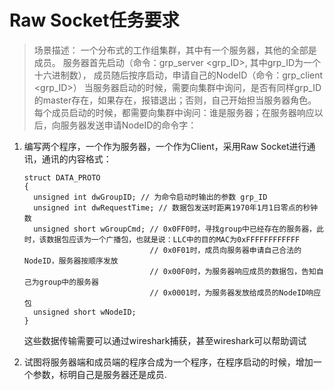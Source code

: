 # Raw Socket任务要求

> 场景描述：
一个分布式的工作组集群，其中有一个服务器，其他的全部是成员。
服务器首先启动（命令：grp_server <grp_ID>, 其中grp_ID为一个十六进制数），
成员随后按序启动，申请自己的NodeID（命令：grp_client <grp_ID>）
当服务器启动的时候，需要向集群中询问，是否有同样grp_ID的master存在，如果存在，报错退出；否则，自己开始担当服务器角色。
每个成员启动的时候，都需要向集群中询问：谁是服务器；在服务器响应以后，向服务器发送申请NodeID的命令字：

1. 编写两个程序，一个作为服务器，一个作为Client，采用Raw Socket进行通讯，通讯的内容格式：
    ```
    struct DATA_PROTO
    {
      unsigned int dwGroupID; // 为命令启动时输出的参数 grp_ID
      unsigned int dwRequestTime; // 数据包发送时距离1970年1月1日零点的秒钟数
      unsigned short wGroupCmd; // 0x0FF0时，寻找group中已经存在的服务器，此时，该数据包应该为一个广播包，也就是说：LLC中的目的MAC为0xFFFFFFFFFFFF
                                // 0x0F01时，成员向服务器申请自己合法的NodeID，服务器按顺序发放
                                // 0x00F0时，为服务器响应成员的数据包，告知自己为group中的服务器
                                // 0x0001时，为服务器发放给成员的NodeID响应包
      unsigned short wNodeID;
    }
    ```
    这些数据传输需要可以通过wireshark捕获，甚至wireshark可以帮助调试
  
2. 试图将服务器端和成员端的程序合成为一个程序，在程序启动的时候，增加一个参数，标明自己是服务器还是成员.
